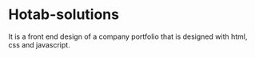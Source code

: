 # Hotab-solutions
It is a front end design of a company portfolio that is designed with html, css and javascript.
